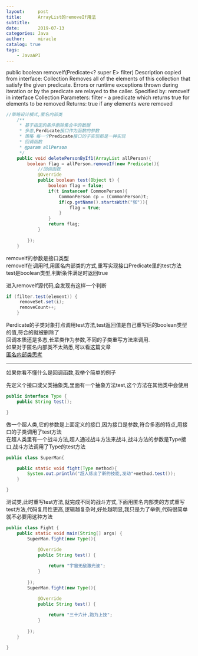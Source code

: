 ```yaml
---
layout:     post
title:      ArrayList的removeIf用法
subtitle:   
date:       2019-07-13
categories: Java
author:     miracle
catalog: true
tags:
    - JavaAPI
---
```



public boolean removeIf(Predicate<? super E> filter)
Description copied from interface: Collection
Removes all of the elements of this collection that satisfy the given predicate. Errors or runtime exceptions thrown during iteration or by the predicate are relayed to the caller.
Specified by:
removeIf in interface Collection<E>
Parameters:
filter - a predicate which returns true for elements to be removed
Returns:
true if any elements were removed


```java
//策略设计模式,匿名内部类
	/**
	 * 基于指定的条件删除集合中的数据
	 * 多态,Perdicate接口作为函数的参数
	 * 策略 每一个Predicate接口的子实现都是一种实现
	 * 回调函数  
	 * @param allPerson
	 */
	public void deletePersonByIf1(ArrayList allPerson){
		boolean flag = allPerson.removeIf(new Predicate(){
			//回调函数
			@Override
			public boolean test(Object t) {
				boolean flag = false;
				if(t instanceof CommonPerson){
					CommonPerson cp = (CommonPerson)t;
					if(cp.getName().startsWith("张")){
						flag = true;
					}
				}
				return flag;
			}
			
		});
	}
```
removeIf的参数是接口类型  
removeIf在调用时,用匿名内部类的方式,重写实现接口Predicate里的test方法  
test是boolean类型,判断条件满足时返回true  

进入removeIf源代码,会发现有这样一个判断

```java
if (filter.test(element)) {
     removeSet.set(i);
     removeCount++;
    }
```

Perdicate的子类对象打点调用test方法,test返回值是自己重写后的boolean类型的值,符合的就被删除了  
回调本质还是多态,长辈类作为参数,不同的子类重写方法来调用.  
如果对于匿名内部类不太熟悉,可以看这篇文章  
[匿名内部类思考](https://1877551230.github.io/2019/07/10/%E5%86%85%E9%83%A8%E7%B1%BB%E6%80%9D%E8%80%83/)

---

如果你看不懂什么是回调函数,我举个简单的例子

先定义个接口或父类抽象类,里面有一个抽象方法test,这个方法在其他类中会使用

```java
public interface Type {
	public String test();

}

```
做一个超人类,它的参数是上面定义的接口,因为接口是参数,符合多态的特点,用接口的子类调用了test方法  
在超人类里有一个战斗方法,超人通过战斗方法来战斗,战斗方法的参数是Type接口,战斗方法调用了Type的test方法

```java
public class SuperMan{

	public static void fight(Type method){
		System.out.println("超人练出了新的技能,发动"+method.test());
	}

}
```
测试类,此时重写test方法,就完成不同的战斗方式,下面用匿名内部类的方式重写test方法,代码复用性更高,逻辑越复杂时,好处越明显,我只是为了举例,代码很简单就不必要用这种方法

```java
public class Fight {
	public static void main(String[] args) {
		SuperMan.fight(new Type(){

			@Override
			public String test() {
				
				return "宇宙无敌激光波";
			}
			
		});
		SuperMan.fight(new Type(){

			@Override
			public String test() {
				
				return "三十六计,跑为上技";
			}
			
		});
	}

}
```
